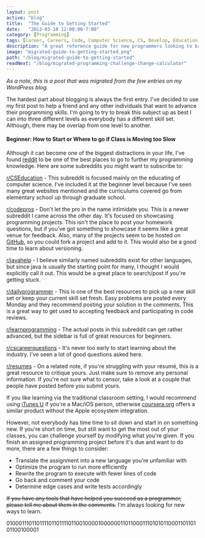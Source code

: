 ```yaml
---
layout: post
active: "blog"
title:  "The Guide to Getting Started"
date:   "2013-03-10 12:00:00-7:00"
category: [Programming]
tags: [Career, Careers, Code, Computer Science, CS, Develop, Education, GitHub, Help, Java, Programming, Reddit, Resume]
description: "A great reference guide for new programmers looking to branch out from the classroom."
image: "migrated-guide-to-getting-started.png"
path: "/blog/migrated-guide-to-getting-started"
readNext: "/blog/migrated-programming-challenge-change-calculator"
---
```

*As a note, this is a post that was migrated from the few entries on my WordPress blog.*

The hardest part about blogging is always the first entry. I've decided to use my first post to help a friend and any other individuals that want to advance their programming skills. I'm going to try to break this subject up as best I can into three different levels as everybody has a different skill set. Although, there may be overlap from one level to another.

#### Beginner: How to Start or Where to go if Class is Moving too Slow
Although it can become one of the biggest distractions in your life, I've found [reddit](http://www.reddit.com) to be one of the best places to go to further my programming knowledge. Here are some subreddits you might want to subscribe to:

[r/CSEducation](http://www.reddit.com/r/CSEducation) - This subreddit is focused mainly on the educating of computer science. I've included it at the beginner level because I've seen many great websites mentioned and the curriculums covered go from elementary school up through graduate school.

[r/codepros](http://www.reddit.com/r/codepros) - Don't let the pro in the name intimidate you. This is a newer subreddit I came across the other day. It's focused on showcasing programming projects. This isn't the place to post your homework questions, but if you've got something to showcase it seems like a great venue for feedback. Also, many of the projects seem to be hosted on [GitHub](https://github.com/), so you could fork a project and add to it. This would also be a good time to learn about versioning.

[r/javahelp](http://www.reddit.com/r/javahelp) - I believe similarly named subreddits exist for other languages, but since java is usually the starting point for many, I thought I would explicitly call it out. This would be a great place to search/post if you're getting stuck.

[r/dailyprogrammer](http://www.reddit.com/r/dailyprogrammer) - This is one of the best resources to pick up a new skill set or keep your current skill set fresh. Easy problems are posted every Monday and they recommend posting your solution in the comments. This is a great way to get used to accepting feedback and participating in code reviews.

[r/learnprogramming](http://www.reddit.com/r/learnprogramming) - The actual posts in this subreddit can get rather advanced, but the sidebar is full of great resources for beginners.

[r/cscareerquestions](http://www.reddit.com/r/cscareerquestions) - It's never too early to start learning about the industry. I've seen a lot of good questions asked here.

[r/resumes](http://www.reddit.com/r/resumes) - On a related note, if you're struggling with your résumé, this is a great resource to critique yours. Just make sure to remove any personal information. If you're not sure what to censor, take a look at a couple that people have posted before you submit yours.

If you like learning via the traditional classroom setting, I would recommend using [iTunes U](http://www.apple.com/education/itunes-u/) if you're a Mac/iOS person, otherwise [coursera.org](http://coursera.org/) offers a similar product without the Apple ecosystem integration.

However, not everybody has time time to sit down and start in on something new. If you're short on time, but still want to get the most out of your classes, you can challenge yourself by modifying what you're given. If you finish an assigned programming project before it's due and want to do more, there are a few things to consider:

- Translate the assignment into a new language you're unfamiliar with
- Optimize the program to run more efficiently
- Rewrite the program to execute with fewer lines of code
- Go back and comment your code
- Determine edge cases and write tests accordingly

<s>If you have any tools that have helped you succeed as a programmer, please tell me about them in the comments.</s> I'm always looking for new ways to learn.

<p style="word-break: break-all;">01000111011011110110111101100100001000000110110001110101011000110110101100100001</p>
